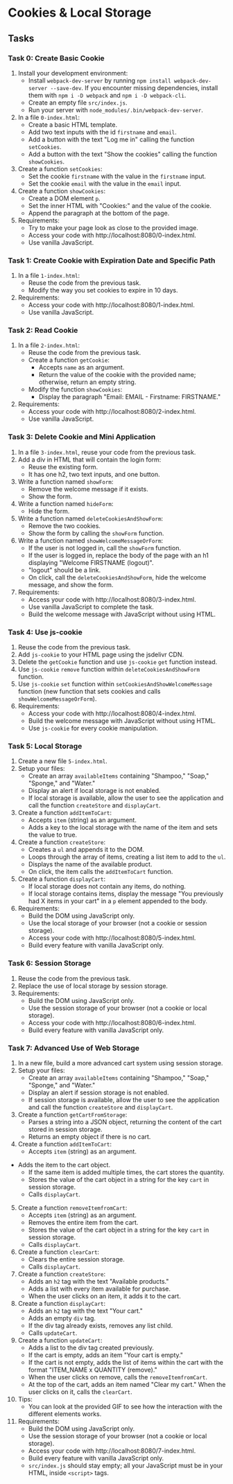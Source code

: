# Cookies & Local Storage

## Tasks

### Task 0: Create Basic Cookie
1. Install your development environment:
    - Install `webpack-dev-server` by running `npm install webpack-dev-server --save-dev`. If you encounter missing dependencies, install them with `npm i -D webpack` and `npm i -D webpack-cli`.
    - Create an empty file `src/index.js`.
    - Run your server with `node_modules/.bin/webpack-dev-server`.
2. In a file `0-index.html`:
    - Create a basic HTML template.
    - Add two text inputs with the id `firstname` and `email`.
    - Add a button with the text "Log me in" calling the function `setCookies`.
    - Add a button with the text "Show the cookies" calling the function `showCookies`.
3. Create a function `setCookies`:
    - Set the cookie `firstname` with the value in the `firstname` input.
    - Set the cookie `email` with the value in the `email` input.
4. Create a function `showCookies`:
    - Create a DOM element `p`.
    - Set the inner HTML with "Cookies:" and the value of the cookie.
    - Append the paragraph at the bottom of the page.
5. Requirements:
    - Try to make your page look as close to the provided image.
    - Access your code with http://localhost:8080/0-index.html.
    - Use vanilla JavaScript.

### Task 1: Create Cookie with Expiration Date and Specific Path
1. In a file `1-index.html`:
    - Reuse the code from the previous task.
    - Modify the way you set cookies to expire in 10 days.
2. Requirements:
    - Access your code with http://localhost:8080/1-index.html.
    - Use vanilla JavaScript.

### Task 2: Read Cookie
1. In a file `2-index.html`:
    - Reuse the code from the previous task.
    - Create a function `getCookie`:
        - Accepts `name` as an argument.
        - Return the value of the cookie with the provided name; otherwise, return an empty string.
    - Modify the function `showCookies`:
        - Display the paragraph "Email: EMAIL - Firstname: FIRSTNAME."
2. Requirements:
    - Access your code with http://localhost:8080/2-index.html.
    - Use vanilla JavaScript.

### Task 3: Delete Cookie and Mini Application
1. In a file `3-index.html`, reuse your code from the previous task.
2. Add a div in HTML that will contain the login form:
    - Reuse the existing form.
    - It has one h2, two text inputs, and one button.
3. Write a function named `showForm`:
    - Remove the welcome message if it exists.
    - Show the form.
4. Write a function named `hideForm`:
    - Hide the form.
5. Write a function named `deleteCookiesAndShowForm`:
    - Remove the two cookies.
    - Show the form by calling the `showForm` function.
6. Write a function named `showWelcomeMessageOrForm`:
    - If the user is not logged in, call the `showForm` function.
    - If the user is logged in, replace the body of the page with an h1 displaying "Welcome FIRSTNAME (logout)".
    - "logout" should be a link.
    - On click, call the `deleteCookiesAndShowForm`, hide the welcome message, and show the form.
7. Requirements:
    - Access your code with http://localhost:8080/3-index.html.
    - Use vanilla JavaScript to complete the task.
    - Build the welcome message with JavaScript without using HTML.

### Task 4: Use js-cookie
1. Reuse the code from the previous task.
2. Add `js-cookie` to your HTML page using the jsdelivr CDN.
3. Delete the `getCookie` function and use `js-cookie` `get` function instead.
4. Use `js-cookie` `remove` function within `deleteCookiesAndShowForm` function.
5. Use `js-cookie` `set` function within `setCookiesAndShowWelcomeMessage` function (new function that sets cookies and calls `showWelcomeMessageOrForm`).
6. Requirements:
    - Access your code with http://localhost:8080/4-index.html.
    - Build the welcome message with JavaScript without using HTML.
    - Use `js-cookie` for every cookie manipulation.

### Task 5: Local Storage
1. Create a new file `5-index.html`.
2. Setup your files:
    - Create an array `availableItems` containing "Shampoo," "Soap," "Sponge," and "Water."
    - Display an alert if local storage is not enabled.
    - If local storage is available, allow the user to see the application and call the function `createStore` and `displayCart`.
3. Create a function `addItemToCart`:
    - Accepts `item` (string) as an argument.
    - Adds a key to the local storage with the name of the item and sets the value to true.
4. Create a function `createStore`:
    - Creates a `ul` and appends it to the DOM.
    - Loops through the array of items, creating a list item to add to the `ul`.
    - Displays the name of the available product.
    - On click, the item calls the `addItemToCart` function.
5. Create a function `displayCart`:
    - If local storage does not contain any items, do nothing.
    - If local storage contains items, display the message "You previously had X items in your cart" in a `p` element appended to the body.
6. Requirements:
    - Build the DOM using JavaScript only.
    - Use the local storage of your browser (not a cookie or session storage).
    - Access your code with http://localhost:8080/5-index.html.
    - Build every feature with vanilla JavaScript only.

### Task 6: Session Storage
1. Reuse the code from the previous task.
2. Replace the use of local storage by session storage.
3. Requirements:
    - Build the DOM using JavaScript only.
    - Use the session storage of your browser (not a cookie or local storage).
    - Access your code with http://localhost:8080/6-index.html.
    - Build every feature with vanilla JavaScript only.

### Task 7: Advanced Use of Web Storage
1. In a new file, build a more advanced cart system using session storage.
2. Setup your files:
    - Create an array `availableItems` containing "Shampoo," "Soap," "Sponge," and "Water."
    - Display an alert if session storage is not enabled.
    - If session storage is available, allow the user to see the application and call the function `createStore` and `displayCart`.
3. Create a function `getCartFromStorage`:
    - Parses a string into a JSON object, returning the content of the cart stored in session storage.
    - Returns an empty object if there is no cart.
4. Create a function `addItemToCart`:
    - Accepts `item` (string) as an argument.
   

 - Adds the item to the cart object.
    - If the same item is added multiple times, the cart stores the quantity.
    - Stores the value of the cart object in a string for the key `cart` in session storage.
    - Calls `displayCart`.
5. Create a function `removeItemfromCart`:
    - Accepts `item` (string) as an argument.
    - Removes the entire item from the cart.
    - Stores the value of the cart object in a string for the key `cart` in session storage.
    - Calls `displayCart`.
6. Create a function `clearCart`:
    - Clears the entire session storage.
    - Calls `displayCart`.
7. Create a function `createStore`:
    - Adds an `h2` tag with the text "Available products."
    - Adds a list with every item available for purchase.
    - When the user clicks on an item, it adds it to the cart.
8. Create a function `displayCart`:
    - Adds an `h2` tag with the text "Your cart."
    - Adds an empty `div` tag.
    - If the div tag already exists, removes any list child.
    - Calls `updateCart`.
9. Create a function `updateCart`:
    - Adds a list to the div tag created previously.
    - If the cart is empty, adds an item "Your cart is empty."
    - If the cart is not empty, adds the list of items within the cart with the format "ITEM_NAME x QUANTITY (remove)."
    - When the user clicks on remove, calls the `removeItemfromCart`.
    - At the top of the cart, adds an item named "Clear my cart." When the user clicks on it, calls the `clearCart`.
10. Tips:
    - You can look at the provided GIF to see how the interaction with the different elements works.
11. Requirements:
    - Build the DOM using JavaScript only.
    - Use the session storage of your browser (not a cookie or local storage).
    - Access your code with http://localhost:8080/7-index.html.
    - Build every feature with vanilla JavaScript only.
    - `src/index.js` should stay empty; all your JavaScript must be in your HTML, inside `<script>` tags.